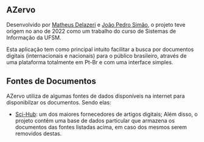 ## AZervo
Desenvolvido por [Matheus Delazeri](https://github.com/matheus-delazeri) e [João Pedro Simão](https://github.com/jpwsimao), o projeto teve origem no ano de 2022 como um trabalho do curso de Sistemas de Informação da UFSM.

Esta aplicação tem como principal intuito facilitar a busca por documentos digitais (internacionais e nacionais) para o público brasileiro, através de uma plataforma totalmente em Pt-Br e com uma interface simples.


## Fontes de Documentos
AZervo utiliza de algumas fontes de dados disponíveis na internet para disponibilzar os documentos. Sendo elas:

- [Sci-Hub](https://www.sci-hub.se/): um dos maiores fornecedores de artigos digitais;
Além disso, o projeto contém uma base de dados particular que armazena os documentos das fontes listadas acima, em caso dos mesmos serem removidos destas.

